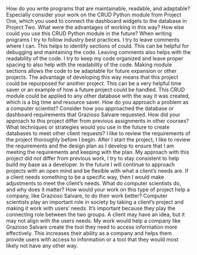 How do you write programs that are maintainable, readable, and adaptable? Especially consider your work on the CRUD Python module from Project One, which you used to connect the dashboard widgets to the database in Project Two. What were the advantages of working in this way? How else could you use this CRUD Python module in the future?
When writing programs I try to follow industry best practices. I try to leave comments where I can. This helps to identify sections of could. This can be helpful for debugging and maintaining the code. Leaving comments also helps with the readability of the code. I try to keep my code organized and leave proper spacing to also help with the readability of the code. Making module sections allows the code to be adaptable for future expansion or other projects. The advantage of developing this way means that this project could be repurposed for another project. This can be a very helpful time saver or an example of how a future project could be handled. This CRUD module could be applied to any other database with the way it was created, which is a big time and resource saver.
How do you approach a problem as a computer scientist? Consider how you approached the database or dashboard requirements that Grazioso Salvare requested. How did your approach to this project differ from previous assignments in other courses? What techniques or strategies would you use in the future to create databases to meet other client requests?
I like to review the requirements of the project thoroughly before I begin. After I start the project, I like to review the requirements and the design plan as I develop to ensure that I am meeting the requirements and keeping with the plan. My approach with this project did not differ from previous work, I try to stay consistent to help build my base as a developer. In the future I will continue to approach projects with an open mind and be flexible with what a client’s needs are. If a client needs something to be a specific way, then I would make adjustments to meet the client’s needs. 
What do computer scientists do, and why does it matter? How would your work on this type of project help a company, like Grazioso Salvare, to do their work better?
Computer scientists play an important role in society by taking a client’s project and making it work with users’ needs. It’s important because they play the connecting role between the two groups. A client may have an idea, but it may not align with the users needs. My work would help a company like Grazioso Salvare create the tool they need to access information more effectively. This increases their ability as a company and helps them provide users with access to information or a tool that they would most likely not have any other way.
